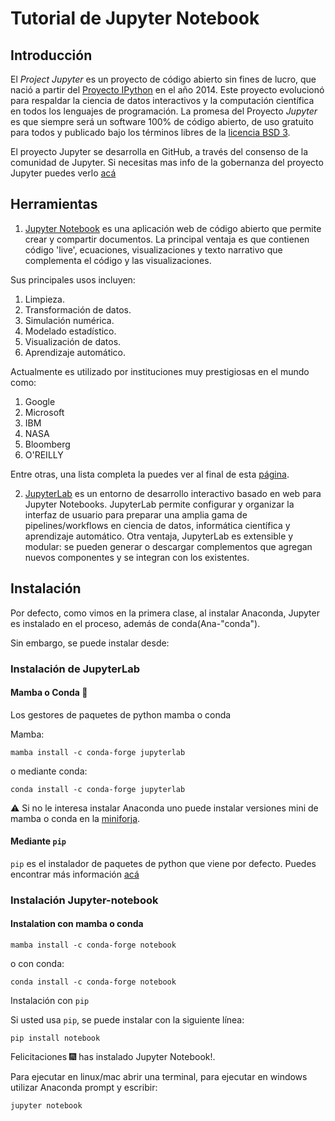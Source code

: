 # Tutorial de Jupyter Notebook

## Introducción

El _Project Jupyter_ es un proyecto de código abierto sin fines de lucro, que nació a partir del [Proyecto IPython](https://ipython.org/) en el año 2014. Este proyecto evolucionó para respaldar la ciencia de datos interactivos y la computación científica en todos los lenguajes de programación. 
La promesa del Proyecto _Jupyter_ es que siempre será un software 100% de código abierto, de uso gratuito para todos y publicado bajo los términos libres de la [licencia BSD 3](https://opensource.org/licenses/BSD-3-Clause).

El proyecto Jupyter se desarrolla en GitHub, a través del consenso de la comunidad de Jupyter. Si necesitas mas info de la gobernanza del proyecto Jupyter puedes verlo [acá](https://github.com/jupyter/governance/blob/master/governance.md)


## Herramientas

1. [Jupyter Notebook](https://jupyter.org/) es una aplicación web de código abierto que permite crear y compartir documentos. La principal ventaja es que contienen código 'live', ecuaciones, visualizaciones y texto narrativo que complementa el código y las visualizaciones. 

Sus principales usos incluyen: 

   1. Limpieza.
   2. Transformación de datos.
   3. Simulación numérica.
   4. Modelado estadístico.
   5. Visualización de datos.
   6. Aprendizaje automático.

Actualmente es utilizado por instituciones muy prestigiosas en el mundo como:

   1. Google
   2. Microsoft
   3. IBM
   4. NASA
   5. Bloomberg
   6. O'REILLY
   
Entre otras, una lista completa la puedes ver al final de esta [página](https://jupyter.org/).

2. [JupyterLab](https://jupyter.org/) es un entorno de desarrollo interactivo basado en web para Jupyter Notebooks. JupyterLab permite configurar y organizar la interfaz de usuario para preparar una amplia gama de pipelines/workflows en ciencia de datos, informática científica y aprendizaje automático. Otra ventaja, JupyterLab es extensible y modular: se pueden generar o descargar complementos que agregan nuevos componentes y se integran con los existentes.


## Instalación

Por defecto, como vimos en la primera clase, al instalar Anaconda, Jupyter es instalado en el proceso, además de conda(Ana-"conda").

Sin embargo, se puede instalar desde:

### Instalación de JupyterLab



#### Mamba o Conda :snake:

Los gestores de paquetes de python mamba o conda

Mamba:

    mamba install -c conda-forge jupyterlab

o mediante conda:

    conda install -c conda-forge jupyterlab

:warning: Si no le interesa instalar Anaconda uno puede instalar versiones mini de mamba o conda en la [miniforja](https://github.com/conda-forge/miniforge).


#### Mediante ``pip``

``pip`` es el instalador de paquetes de python que viene por defecto. Puedes encontrar más información [acá](https://pypi.org/project/pip/)

### Instalación Jupyter-notebook

#### Instalation con mamba o conda

    mamba install -c conda-forge notebook

o con conda:
 
    conda install -c conda-forge notebook

Instalación con ``pip``

Si usted usa ``pip``, se puede instalar con la siguiente línea:

    pip install notebook

Felicitaciones :fireworks:  has instalado Jupyter Notebook!.

Para ejecutar en linux/mac abrir una terminal, para ejecutar  en windows utilizar Anaconda prompt y escribir:

    jupyter notebook



